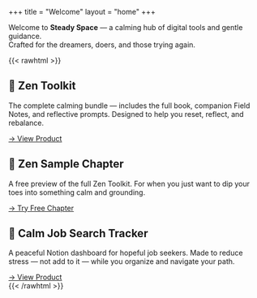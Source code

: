 +++
title = "Welcome"
layout = "home"
+++

Welcome to **Steady Space** — a calming hub of digital tools and gentle guidance.  
Crafted for the dreamers, doers, and those trying again.

{{< rawhtml >}}
<div class="product-grid">
  <div class="product-card">
    <h2>🧘 Zen Toolkit</h2>
    <p>The complete calming bundle — includes the full book, companion Field Notes, and reflective prompts. Designed to help you reset, reflect, and rebalance.</p>
    <a href="https://gum.new/gum/cmalnfax9001k03jo64ztd8y6" target="_blank" class="product-button">→ View Product</a>
  </div>

  <div class="product-card">
    <h2>📖 Zen Sample Chapter</h2>
    <p>A free preview of the full Zen Toolkit. For when you just want to dip your toes into something calm and grounding.</p>
    <a href="https://gum.new/gum/cmamtgpg3001v03l130i43rhz" target="_blank" class="product-button">→ Try Free Chapter</a>
  </div>

  <div class="product-card">
    <h2>💼 Calm Job Search Tracker</h2>
    <p>A peaceful Notion dashboard for hopeful job seekers. Made to reduce stress — not add to it — while you organize and navigate your path.</p>
    <a href="https://gum.new/gum/cmamt2a4f000l03l1axlgge2d" target="_blank" class="product-button">→ View Product</a>
  </div>
</div>
{{< /rawhtml >}}
